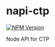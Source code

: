 # napi-ctp

[![NPM Version](https://img.shields.io/npm/v/napi-ctp)](https://www.npmjs.com/package/napi-ctp)

Node API for CTP
